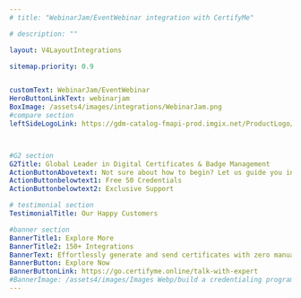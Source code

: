 ```yaml
---
# title: "WebinarJam/EventWebinar integration with CertifyMe"

# description: ""

layout: V4LayoutIntegrations

sitemap.priority: 0.9


customText: WebinarJam/EventWebinar
HeroButtonLinkText: webinarjam
BoxImage: /assets4/images/integrations/WebinarJam.png
#compare section
leftSideLogoLink: https://gdm-catalog-fmapi-prod.imgix.net/ProductLogo/eccafdf3-62ab-455e-b9e8-473dbdb8c5c5.png?auto=format,compress&size=50



#G2 section
G2Title: Global Leader in Digital Certificates & Badge Management
ActionButtonAbovetext: Not sure about how to begin? Let us guide you in the right direction!
ActionButtonbelowtext1: Free 50 Credentials
ActionButtonbelowtext2: Exclusive Support

# testimonial section
TestimonialTitle: Our Happy Customers   

#banner section
BannerTitle1: Explore More
BannerTitle2: 150+ Integrations
BannerText: Effortlessly generate and send certificates with zero manual intervention using the most advanced digital credential management software of 2023.
BannerButton: Explore Now
BannerButtonLink: https://go.certifyme.online/talk-with-expert
#BannerImage: /assets4/images/Images Webp/build a credentialing program.webp
---
```


